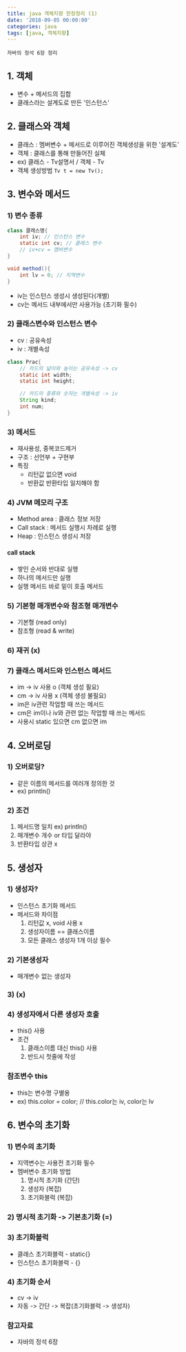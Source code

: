 ```yaml
---
title: java 객체지향 한장정리 (1)
date: '2018-09-05 00:00:00'
categories: java
tags: [java, 객체지향]
---
```


`자바의 정석 6장 정리`

## 1. 객체

* 변수 + 메서드의 집합
* 클래스라는 설계도로 만든 '인스턴스'

## 2. 클래스와 객체

* 클래스 : 멤버변수 + 메서드로 이루어진 객체생성을 위한 '설계도'
* 객체 : 클래스를 통해 만들어진 실체
* ex) 클래스 - Tv설명서 / 객체 - Tv
* 객체 생성방법
`Tv t = new Tv();`

## 3. 변수와 메서드

### 1) 변수 종류

```java
class 클래스명{
    int iv; // 인스턴스 변수
    static int cv; // 클래스 변수
    // iv+cv = 멤버변수
}

void method(){
    int lv = 0; // 지역변수
}
```

* iv는 인스턴스 생성시 생성된다(개별)
* cv는 메서드 내부에서만 사용가능 (초기화 필수)

### 2) 클래스변수와 인스턴스 변수

* cv : 공유속성
* iv : 개별속성


```java
class Prac{
    // 카드의 넓이와 높이는 공유속성 -> cv
    static int width;
    static int height;

    // 카드의 종류와 숫자는 개별속성 -> iv
    String kind;
    int num;
}
```

### 3) 메서드

* 재사용성, 중복코드제거
* 구조 : 선언부 + 구현부
* 특징
    - 리턴값 없으면 void
    - 반환값 반환타입 일치해야 함

### 4) JVM 메모리 구조

* Method area : 클래스 정보 저장
* Call stack : 메서드 실행시 차례로 실행
* Heap : 인스턴스 생성시 저장

#### call stack

* 쌓인 순서와 반대로 실행
* 하나의 메서드만 실행
* 실행 메서드 바로 밑이 호출 메서드

### 5) 기본형 매개변수와 참조형 매개변수

* 기본형 (read only)
* 참조형 (read & write)

### 6) 재귀 (x)
### 7) 클래스 메서드와 인스턴스 메서드

* im -> iv 사용 o (객체 생성 필요)
* cm -> iv 사용 x (객체 생성 불필요)
* im은 iv관련 작업할 때 쓰는 메서드
* cm은 im이나 iv와 관련 없는 작업할 때 쓰는 메서드
* 사용시 static 있으면 cm 없으면 im

## 4. 오버로딩

### 1) 오버로딩?

* 같은 이름의 메서드를 여러개 정의한 것
* ex) println()

### 2) 조건

1. 메서드명 일치 ex) println()
2. 매개변수 개수 or 타입 달라야
3. 반환타입 상관 x

## 5. 생성자

### 1) 생성자?

* 인스턴스 초기화 메서드
* 메서드와 차이점
    1. 리턴값 x, void 사용 x
    2. 생성자이름 == 클래스이름
    3. 모든 클래스 생성자 1개 이상 필수

### 2) 기본생성자

* 매개변수 없는 생성자

### 3) (x)
### 4) 생성자에서 다른 생성자 호출

* this() 사용
* 조건
    1. 클래스이름 대신 this() 사용
    2. 반드시 첫줄에 작성

### 참조변수 this

* this는 변수명 구별용
* ex) this.color = color; // this.color는 iv, color는 lv

## 6. 변수의 초기화

### 1) 변수의 초기화

* 지역변수는 사용전 초기화 필수
* 멤버변수 초기화 방법
    1. 명시적 초기화 (간단)
    2. 생성자 (복잡)
    3. 초기화블럭 (복잡)

### 2) 명시적 초기화 -> 기본초기화 (=)
### 3) 초기화블럭

* 클래스 초기화블럭 - static{}
* 인스턴스 초기화블럭 - {}

### 4) 초기화 순서

* cv -> iv
* 자동 -> 간단 -> 복잡(초기화블럭 -> 생성자)


### 참고자료

* 자바의 정석 6장
